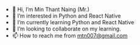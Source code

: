 - 👋 Hi, I’m Min Thant Naing (Mr.)
- 👀 I’m interested in Python and React Native
- 🌱 I’m currently learning Python and React Native
- 💞️ I’m looking to collaborate on my learning.
- 📫 How to reach me from mtn007@gmail.com

<!---
mtn007/mtn007 is a ✨ special ✨ repository because its `README.md` (this file) appears on your GitHub profile.
You can click the Preview link to take a look at your changes.
--->
